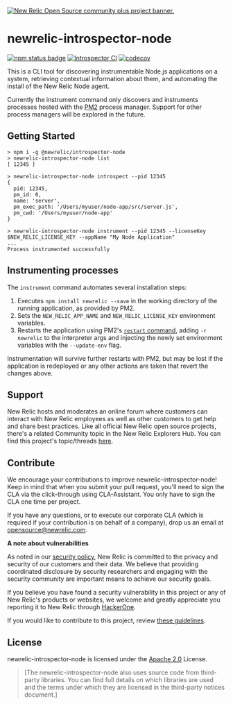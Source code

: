 <a href="https://opensource.newrelic.com/oss-category/#community-plus"><picture><source media="(prefers-color-scheme: dark)" srcset="https://github.com/newrelic/opensource-website/raw/main/src/images/categories/dark/Community_Plus.png"><source media="(prefers-color-scheme: light)" srcset="https://github.com/newrelic/opensource-website/raw/main/src/images/categories/Community_Plus.png"><img alt="New Relic Open Source community plus project banner." src="https://github.com/newrelic/opensource-website/raw/main/src/images/categories/Community_Plus.png"></picture></a>

# newrelic-introspector-node
[![npm status badge][3]][4] [![Introspector CI][1]][2] [![codecov][5]][6]


This is a CLI tool for discovering instrumentable Node.js applications on a system,
retrieving contextual information about them, and automating the install of the New Relic Node agent.

Currently the instrument command only discovers and instruments processes hosted with the [PM2](https://pm2.keymetrics.io/) process manager. Support for other process managers will be explored in the future.

## Getting Started

```
> npm i -g @newrelic/introspector-node
> newrelic-introspector-node list
[ 12345 ]

> newrelic-introspector-node introspect --pid 12345
{
  pid: 12345,
  pm_id: 0,
  name: 'server',
  pm_exec_path: '/Users/myuser/node-app/src/server.js',
  pm_cwd: '/Users/myuser/node-app'
}

> newrelic-introspector-node instrument --pid 12345 --licenseKey $NEW_RELIC_LICENSE_KEY --appName "My Node Application"
...
Process instrumented successfully

```

## Instrumenting processes

The `instrument` command automates several installation steps:

1. Executes `npm install newrelic --save` in the working directory of the running application, as provided by PM2.
1. Sets the `NEW_RELIC_APP_NAME` and `NEW_RELIC_LICENSE_KEY` environment variables.
1. Restarts the application using PM2's [`restart` command](https://pm2.keymetrics.io/docs/usage/pm2-api/), adding `-r newrelic` to the interpreter args and injecting the newly set environment variables with the `--update-env` flag.

Instrumentation will survive further restarts with PM2, but may be lost if the application is redeployed or any other actions are taken that revert the changes above.

## Support

New Relic hosts and moderates an online forum where customers can interact with New Relic employees as well as other customers to get help and share best practices. Like all official New Relic open source projects, there's a related Community topic in the New Relic Explorers Hub. You can find this project's topic/threads [here](https://forum.newrelic.com/).

## Contribute

We encourage your contributions to improve newrelic-introspector-node! Keep in mind that when you submit your pull request, you'll need to sign the CLA via the click-through using CLA-Assistant. You only have to sign the CLA one time per project.

If you have any questions, or to execute our corporate CLA (which is required if your contribution is on behalf of a company), drop us an email at opensource@newrelic.com.

**A note about vulnerabilities**

As noted in our [security policy](https://github.com/newrelic/newrelic-introspector-node/security/policy), New Relic is committed to the privacy and security of our customers and their data. We believe that providing coordinated disclosure by security researchers and engaging with the security community are important means to achieve our security goals.

If you believe you have found a security vulnerability in this project or any of New Relic's products or websites, we welcome and greatly appreciate you reporting it to New Relic through [HackerOne](https://hackerone.com/newrelic).

If you would like to contribute to this project, review [these guidelines](https://github.com/newrelic/newrelic-introspector-node/blob/main/CONTRIBUTING.md).

## License

newrelic-introspector-node is licensed under the [Apache 2.0](http://apache.org/licenses/LICENSE-2.0.txt) License.

> [The newrelic-introspector-node also uses source code from third-party libraries. You can find full details on which libraries are used and the terms under which they are licensed in the third-party notices document.]

[1]: https://github.com/newrelic/newrelic-introspector-node/workflows/New%20Relic%20Introspector%20Node/badge.svg 
[2]: https://github.com/newrelic/node-introspector-node/actions
[3]: https://img.shields.io/npm/v/@newrelic/introspector-node.svg 
[4]: https://www.npmjs.com/package/@newrelic/introspector-node
[5]: https://codecov.io/gh/newrelic/newrelic-introspector-node/branch/main/graph/badge.svg?token=89T0ZLX43N
[6]: https://codecov.io/gh/newrelic/newrelic-introspector-node

